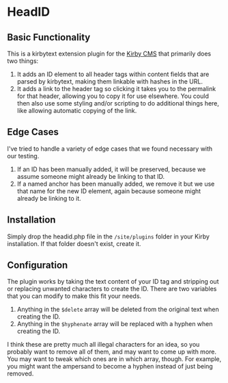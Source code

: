 # HeadID

## Basic Functionality

This is a kirbytext extension plugin for the [Kirby CMS](https://getkirby.com) that primarily does two things:

1. It adds an ID element to all header tags within content fields that are parsed by kirbytext, making them linkable with hashes in the URL.
2. It adds a link to the header tag so clicking it takes you to the permalink for that header, allowing you to copy it for use elsewhere. You could then also use some styling and/or scripting to do additional things here, like allowing automatic copying of the link.

## Edge Cases

I've tried to handle a variety of edge cases that we found necessary with our testing.

1. If an ID has been manually added, it will be preserved, because we assume someone might already be linking to that ID.
2. If a named anchor has been manually added, we remove it but we use that name for the new ID element, again because someone might already be linking to it.

## Installation

Simply drop the headid.php file in the `/site/plugins` folder in your Kirby installation. If that folder doesn't exist, create it.

## Configuration

The plugin works by taking the text content of your ID tag and stripping out or replacing unwanted characters to create the ID. There are two variables that you can modify to make this fit your needs.

1. Anything in the `$delete` array will be deleted from the original text when creating the ID.
2. Anything in the `$hyphenate` array will be replaced with a hyphen when creating the ID.

I think these are pretty much all illegal characters for an idea, so you probably want to remove all of them, and may want to come up with more. You may want to tweak which ones are in which array, though. For example, you might want the ampersand to become a hyphen instead of just being removed.
